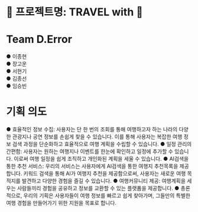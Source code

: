 <h1>🛫 프로젝트명: TRAVEL with 🛬</h1>


<h1>Team D.Error</h1>

● 이종현<br>
● 장고운<br>
● 서현기<br>
● 김종선<br>
● 임승빈


<h1>기획 의도</h1>

● 효율적인 정보 수집: 사용자는 단 한 번의 조회를 통해 여행하고자 하는 나라의 다양한 관광지나 공연 정보를 손쉽게 찾을 수 있습니다. 이를 통해 사용자는 복잡한 여행 정보 검색 과정을 단순화하고 효율적으로 여행 계획을 수립할 수 있습니다.
● 일정 관리의 간편함: 사용자는 원하는 여행지나 이벤트를 한눈에 확인하고 일정에 추가할 수 있습니다. 이로써 여행 일정을 쉽게 조직하고 개인화된 계획을 세울 수 있습니다.
● AI검색을 통한 추천 서비스: 우리의 서비스는 사용자에게 AI검색을 통한 여행지 추천목록을 제공합니다. 키워드 검색을 통해 AI가 여행지 추천을 제공함으로써, 사용자는 새로운 여행 목적지를 발견하고 다양한 경험을 즐길 수 있습니다.
● 여행커뮤니티 제공: 여행계획을 세우는 사람들끼리 경험을 공유하고 정보를 교환할 수 있는 플랫폼을 제공합니다.
● 총론적으로, 우리의 기획은 사용자들이 여행 정보를 빠르고 쉽게 찾아가며, 그들만의 특별한 여행 경험을 만들어가기 위한 지원을 목표로 합니다.
